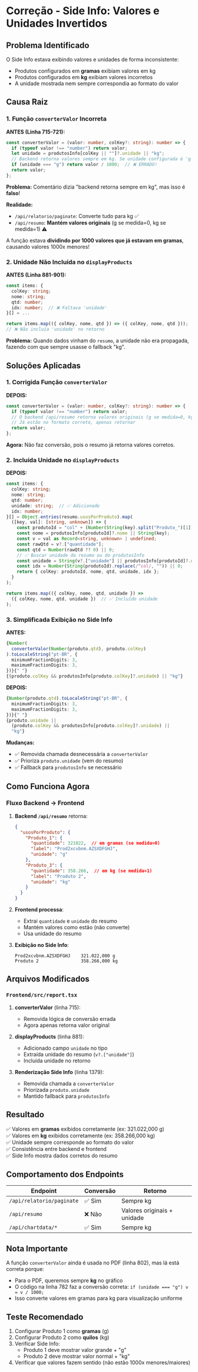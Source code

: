 # Correção - Side Info: Valores e Unidades Invertidos

## Problema Identificado

O Side Info estava exibindo valores e unidades de forma inconsistente:
- Produtos configurados em **gramas** exibiam valores em kg
- Produtos configurados em **kg** exibiam valores incorretos
- A unidade mostrada nem sempre correspondia ao formato do valor

## Causa Raiz

### 1. Função `converterValor` Incorreta

**ANTES (Linha 715-721):**
```typescript
const converterValor = (valor: number, colKey?: string): number => {
  if (typeof valor !== "number") return valor;
  let unidade = produtosInfo[colKey || ""]?.unidade || "kg";
  // Backend retorna valores sempre em kg. Se unidade configurada é 'g', dividimos por 1000
  if (unidade === "g") return valor / 1000;  // ❌ ERRADO!
  return valor;
};
```

**Problema:** Comentário dizia "backend retorna sempre em kg", mas isso é **falso**!

**Realidade:**
- `/api/relatorio/paginate`: Converte tudo para kg ✅
- `/api/resumo`: **Mantém valores originais** (g se medida=0, kg se medida=1) ⚠️

A função estava **dividindo por 1000 valores que já estavam em gramas**, causando valores 1000x menores!

### 2. Unidade Não Incluída no `displayProducts`

**ANTES (Linha 881-901):**
```typescript
const items: {
  colKey: string;
  nome: string;
  qtd: number;
  idx: number;  // ❌ Faltava 'unidade'
}[] = ...

return items.map(({ colKey, nome, qtd }) => ({ colKey, nome, qtd }));
// ❌ Não incluía 'unidade' no retorno
```

**Problema:** Quando dados vinham do `resumo`, a unidade não era propagada, fazendo com que sempre usasse o fallback "kg".

## Soluções Aplicadas

### 1. Corrigida Função `converterValor`

**DEPOIS:**
```typescript
const converterValor = (valor: number, colKey?: string): number => {
  if (typeof valor !== "number") return valor;
  // O backend /api/resumo retorna valores originais (g se medida=0, kg se medida=1)
  // Já estão no formato correto, apenas retornar
  return valor;
};
```

**Agora:** Não faz conversão, pois o resumo já retorna valores corretos.

### 2. Incluída Unidade no `displayProducts`

**DEPOIS:**
```typescript
const items: {
  colKey: string;
  nome: string;
  qtd: number;
  unidade: string;  // ✅ Adicionado
  idx: number;
}[] = Object.entries(resumo.usosPorProduto).map(
  ([key, val]: [string, unknown]) => {
    const produtoId = "col" + (Number(String(key).split("Produto_")[1]) + 5);
    const nome = produtosInfo[produtoId]?.nome || String(key);
    const v = val as Record<string, unknown> | undefined;
    const rawQtd = v?.["quantidade"];
    const qtd = Number(rawQtd ?? 0) || 0;
    // ✅ Buscar unidade do resumo ou do produtosInfo
    const unidade = String(v?.["unidade"] || produtosInfo[produtoId]?.unidade || "kg");
    const idx = Number(String(produtoId).replace(/^col/, "")) || 0;
    return { colKey: produtoId, nome, qtd, unidade, idx };
  }
);

return items.map(({ colKey, nome, qtd, unidade }) => 
  ({ colKey, nome, qtd, unidade })  // ✅ Incluído unidade
);
```

### 3. Simplificada Exibição no Side Info

**ANTES:**
```typescript
{Number(
  converterValor(Number(produto.qtd), produto.colKey)
).toLocaleString("pt-BR", {
  minimumFractionDigits: 3,
  maximumFractionDigits: 3,
})}{" "}
{(produto.colKey && produtosInfo[produto.colKey]?.unidade) || "kg"}
```

**DEPOIS:**
```typescript
{Number(produto.qtd).toLocaleString("pt-BR", {
  minimumFractionDigits: 3,
  maximumFractionDigits: 3,
})}{" "}
{produto.unidade ||
  (produto.colKey && produtosInfo[produto.colKey]?.unidade) ||
  "kg"}
```

**Mudanças:**
- ✅ Removida chamada desnecessária a `converterValor`
- ✅ Prioriza `produto.unidade` (vem do resumo)
- ✅ Fallback para `produtosInfo` se necessário

## Como Funciona Agora

### Fluxo Backend → Frontend

1. **Backend `/api/resumo`** retorna:
   ```json
   {
     "usosPorProduto": {
       "Produto_1": {
         "quantidade": 321022,  // em gramas (se medida=0)
         "label": "Prod2xcvbnm.AZSXDFGHJ",
         "unidade": "g"
       },
       "Produto_3": {
         "quantidade": 358.266,  // em kg (se medida=1)
         "label": "Produto 2",
         "unidade": "kg"
       }
     }
   }
   ```

2. **Frontend processa**:
   - Extrai `quantidade` e `unidade` do resumo
   - Mantém valores como estão (não converte)
   - Usa unidade do resumo

3. **Exibição no Side Info**:
   ```
   Prod2xcvbnm.AZSXDFGHJ    321.022,000 g
   Produto 2                358.266,000 kg
   ```

## Arquivos Modificados

### `Frontend/src/report.tsx`

1. **converterValor** (linha 715):
   - Removida lógica de conversão errada
   - Agora apenas retorna valor original

2. **displayProducts** (linha 881):
   - Adicionado campo `unidade` no tipo
   - Extraída unidade do resumo (`v?.["unidade"]`)
   - Incluída unidade no retorno

3. **Renderização Side Info** (linha 1379):
   - Removida chamada a `converterValor`
   - Priorizada `produto.unidade`
   - Mantido fallback para `produtosInfo`

## Resultado

✅ Valores em **gramas** exibidos corretamente (ex: 321.022,000 g)  
✅ Valores em **kg** exibidos corretamente (ex: 358.266,000 kg)  
✅ Unidade sempre corresponde ao formato do valor  
✅ Consistência entre backend e frontend  
✅ Side Info mostra dados corretos do resumo

## Comportamento dos Endpoints

| Endpoint | Conversão | Retorno |
|----------|-----------|---------|
| `/api/relatorio/paginate` | ✅ Sim | Sempre kg |
| `/api/resumo` | ❌ Não | Valores originais + unidade |
| `/api/chartdata/*` | ✅ Sim | Sempre kg |

## Nota Importante

A função `converterValor` ainda é usada no PDF (linha 802), mas lá está correta porque:
- Para o PDF, queremos sempre **kg** no gráfico
- O código na linha 782 faz a conversão correta: `if (unidade === "g") v = v / 1000;`
- Isso converte valores em gramas para kg para visualização uniforme

## Teste Recomendado

1. Configurar Produto 1 como **gramas** (g)
2. Configurar Produto 2 como **quilos** (kg)
3. Verificar Side Info:
   - Produto 1 deve mostrar valor grande + "g"
   - Produto 2 deve mostrar valor normal + "kg"
4. Verificar que valores fazem sentido (não estão 1000x menores/maiores)
